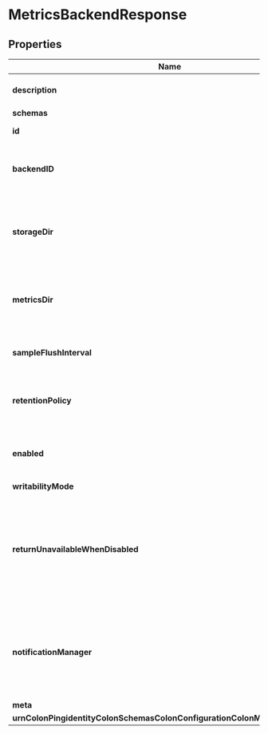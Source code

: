 

# MetricsBackendResponse


## Properties

| Name | Type | Description | Notes |
|------------ | ------------- | ------------- | -------------|
|**description** | **String** | A description for this Backend |  [optional] |
|**schemas** | **List&lt;EnummetricsBackendSchemaUrn&gt;** |  |  |
|**id** | **String** | Name of the Backend |  |
|**backendID** | **String** | Specifies a name to identify the associated backend. |  |
|**storageDir** | **String** | Specifies the path to the directory that will be used to store queued samples. |  |
|**metricsDir** | **String** | Specifies the path to the directory that contains metric definitions. |  |
|**sampleFlushInterval** | **String** | Period when samples are flushed to disk. |  [optional] |
|**retentionPolicy** | **List&lt;String&gt;** | The retention policy to use for the Metrics Backend . |  |
|**enabled** | **Boolean** | Indicates whether the backend is enabled in the server. |  |
|**writabilityMode** | **EnumbackendWritabilityModeProp** |  |  |
|**returnUnavailableWhenDisabled** | **Boolean** | Determines whether any LDAP operation that would use this Backend is to return UNAVAILABLE when this Backend is disabled. |  [optional] |
|**notificationManager** | **String** | Specifies a notification manager for changes resulting from operations processed through this Backend |  [optional] |
|**meta** | [**MetaMeta**](MetaMeta.md) |  |  [optional] |
|**urnColonPingidentityColonSchemasColonConfigurationColonMessagesColon20** | [**MetaUrnPingidentitySchemasConfigurationMessages20**](MetaUrnPingidentitySchemasConfigurationMessages20.md) |  |  [optional] |



